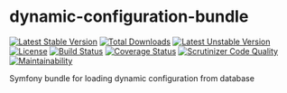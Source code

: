 # dynamic-configuration-bundle

[![Latest Stable Version](https://poser.pugx.org/oneguard/dynamic-configuration-bundle/v/stable)](https://packagist.org/packages/oneguard/dynamic-configuration-bundle)
[![Total Downloads](https://poser.pugx.org/oneguard/dynamic-configuration-bundle/downloads)](https://packagist.org/packages/oneguard/dynamic-configuration-bundle)
[![Latest Unstable Version](https://poser.pugx.org/oneguard/dynamic-configuration-bundle/v/unstable)](https://packagist.org/packages/oneguard/dynamic-configuration-bundle)
[![License](https://poser.pugx.org/oneguard/dynamic-configuration-bundle/license)](https://packagist.org/packages/oneguard/dynamic-configuration-bundle)
[![Build Status](https://travis-ci.org/OneGuardSolutions/dynamic-configuration-bundle.svg?branch=master)](https://travis-ci.org/OneGuardSolutions/dynamic-configuration-bundle)
[![Coverage Status](https://coveralls.io/repos/github/OneGuardSolutions/dynamic-configuration-bundle/badge.svg?branch=master)](https://coveralls.io/github/OneGuardSolutions/dynamic-configuration-bundle?branch=master)
[![Scrutinizer Code Quality](https://scrutinizer-ci.com/g/OneGuardSolutions/dynamic-configuration-bundle/badges/quality-score.png?b=master)](https://scrutinizer-ci.com/g/OneGuardSolutions/dynamic-configuration-bundle/?branch=master)
[![Maintainability](https://api.codeclimate.com/v1/badges/9b206d5585e8e2f6a913/maintainability)](https://codeclimate.com/github/OneGuardSolutions/dynamic-configuration-bundle/maintainability)

Symfony bundle for loading dynamic configuration from database
